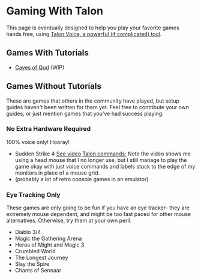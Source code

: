 # Gaming With Talon

This page is eventually designed to help you play your favorite games hands free, using [Talon Voice, a powerful (if complicated) tool](https://talonvoice.com).

## Games With Tutorials

- [Caves of Qud](/talon/CavesOfQud/) (WIP)

## Games Without Tutorials
These are games that others in the community have played, but setup guides haven't been written for them yet. Feel free to contribute your own guides, or just mention games that you've had success playing.

### No Extra Hardware Required
100% voice only! Hooray!
- Sudden Strike 4 [See video](https://youtu.be/5DBnzvKbQi4)  [Talon commands:](https://github.com/Mark-Phillipson/talon_my_stuff/blob/main/apps/sudden_strike_4.talon) Note the video shows me using a head mouse that I no longer use, but I still manage to play the game okay with just voice commands and labels stuck to the edge of my monitors in place of a mouse grid. 
- (probably a lot of retro console games in an emulator)

### Eye Tracking Only
These games are only going to be fun if you have an eye tracker- they are extremely mouse dependent, and might be too fast paced for other mouse alternatives. Otherwise, try them at your own peril.

- Diablo 3/4
- Magic the Gathering Arena
- Heros of Might and Magic 3
- Crumbled World
- The Longest Journey
- Slay the Spire
- Chants of Sennaar
